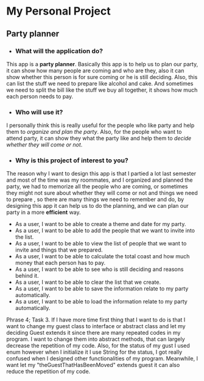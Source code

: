 # My Personal Project

## Party planner 

- ### What will the application do?  
This app is a **party planner**. Basically this app is to help us to plan our party, it can show how many people are 
coming and who are they, also it can show whether this person is for sure coming or he is still deciding. Also, this 
can list the stuff we need to prepare like alcohol and cake. And sometimes we need to split the bill like the stuff we
buy all together, it shows how much each person needs to pay.

- ### Who will use it?
I personally think this is really useful for the people who like party and help them to *organize and plan the party*. 
Also, for the people who want to attend party, it can show they what the party like and help them to *decide whether 
they will come or not*.

- ### Why is this project of interest to you?
The reason why I want to design this app is that I partied a lot last semester and most of the time was my roommates,
and I organized and planned the party, we had to memorize all the people who are coming, or sometimes they might not
sure about whether they will come or not  and things we need to prepare , so there are many things we need to remember 
and do, by designing this app it can help us to do the planning, and we can plan our party in a more **efficient** way.


- As a user, I want to be able to create a theme and date for my party.
- As a user, I want to be able to add the people that we want to invite into the list.
- As a user, I want to be able to view the list of people that we want to invite and things that we prepared.
- As a user, I want to be able to calculate the total coast and how much money that each person has to pay.
- As a user, I want to be able to see who is still deciding and reasons behind it.
- As a user, I want to be able to clear the list that we create.
- As a user, I want to be able to save the information relate to my party automatically.
- As a user, I want to be able to load the information relate to my party automatically.

Phrase 4; Task 3.
 If I have more time first thing that I want to do is that I want to change my guest class to interface or abstract 
class and let my deciding Guest extends it since there are many repeated codes in my program. I want to change them into 
abstract methods, that can largely decrease the repetition of my code. Also, for the status of my gust I used enum 
however when I initialize it I use String for the status, I got really confused when I designed other functionalities of
my program. Meanwhile, I want let my "theGuestThatHasBeenMoved" extends guest it can also reduce the repetition of my 
code.